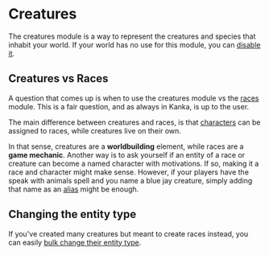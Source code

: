 # Creatures

The creatures module is a way to represent the creatures and species that inhabit your world. If your world has no use for this module, you can [disable it](/features/campaigns/modules).

## Creatures vs Races

A question that comes up is when to use the creatures module vs the [races](/entities/races) module. This is a fair question, and as always in Kanka, is up to the user.

The main difference between creatures and races, is that [characters](/entities/characters) can be assigned to races, while creatures live on their own.

In that sense, creatures are a **worldbuilding** element, while races are a **game mechanic**. Another way is to ask yourself if an entity of a race or creature can become a named character with motivations. If so, making it a race and character might make sense. However, if your players have the speak with animals spell and you name a blue jay creature, simply adding that name as an [alias](/features/aliases) might be enough.

## Changing the entity type

If you've created many creatures but meant to create races instead, you can easily [bulk change their entity type](/guides/transform).
